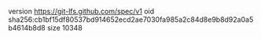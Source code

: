 version https://git-lfs.github.com/spec/v1
oid sha256:cb1bf15df80537bd914652ecd2ae7030fa985a2c84d8e9b8d92a0a5b4614b8d8
size 10348
